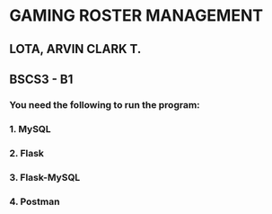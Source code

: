 # GAMING ROSTER MANAGEMENT

## LOTA, ARVIN CLARK T.
## BSCS3 - B1



### You need the following to run the program:
### 1. MySQL
### 2. Flask
### 3. Flask-MySQL
### 4. Postman

